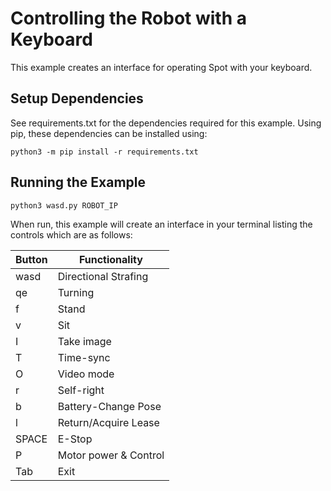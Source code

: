 <!--
Copyright (c) 2023 Boston Dynamics, Inc.  All rights reserved.

Downloading, reproducing, distributing or otherwise using the SDK Software
is subject to the terms and conditions of the Boston Dynamics Software
Development Kit License (20191101-BDSDK-SL).
-->

# Controlling the Robot with a Keyboard

This example creates an interface for operating Spot with your keyboard.

## Setup Dependencies

See requirements.txt for the dependencies required for this example. Using pip, these dependencies can be installed using:

```
python3 -m pip install -r requirements.txt
```

## Running the Example

```
python3 wasd.py ROBOT_IP
```

When run, this example will create an interface in your terminal listing the controls which are as follows:

| Button | Functionality         |
| ------ | --------------------- |
| wasd   | Directional Strafing  |
| qe     | Turning               |
| f      | Stand                 |
| v      | Sit                   |
| I      | Take image            |
| T      | Time-sync             |
| O      | Video mode            |
| r      | Self-right            |
| b      | Battery-Change Pose   |
| l      | Return/Acquire Lease  |
| SPACE  | E-Stop                |
| P      | Motor power & Control |
| Tab    | Exit                  |

